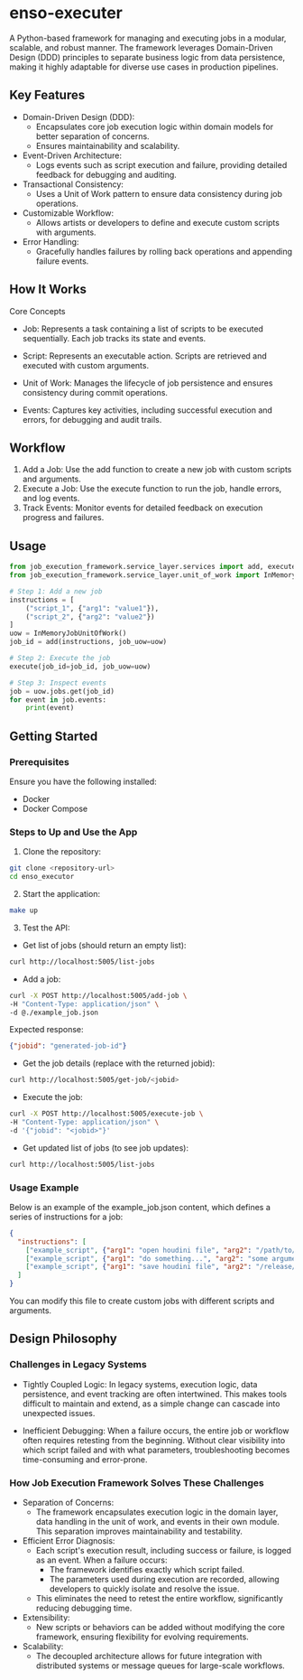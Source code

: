 # enso-executer
A Python-based framework for managing and executing jobs in a modular, scalable, and robust manner. The framework leverages Domain-Driven Design (DDD) principles to separate business logic from data persistence, making it highly adaptable for diverse use cases in production pipelines.

## Key Features
- Domain-Driven Design (DDD):
    - Encapsulates core job execution logic within domain models for better separation of concerns.
    - Ensures maintainability and scalability.
- Event-Driven Architecture:
    - Logs events such as script execution and failure, providing detailed feedback for debugging and auditing.
- Transactional Consistency:
    - Uses a Unit of Work pattern to ensure data consistency during job operations.
- Customizable Workflow:
    - Allows artists or developers to define and execute custom scripts with arguments.
- Error Handling:
    - Gracefully handles failures by rolling back operations and appending failure events.

## How It Works
Core Concepts
- Job: Represents a task containing a list of scripts to be executed sequentially. Each job tracks its state and events.

- Script: Represents an executable action. Scripts are retrieved and executed with custom arguments.

- Unit of Work: Manages the lifecycle of job persistence and ensures consistency during commit operations.

- Events: Captures key activities, including successful execution and errors, for debugging and audit trails.

## Workflow
1. Add a Job: Use the add function to create a new job with custom scripts and arguments.
2. Execute a Job: Use the execute function to run the job, handle errors, and log events.
3. Track Events: Monitor events for detailed feedback on execution progress and failures.

## Usage
```python
from job_execution_framework.service_layer.services import add, execute
from job_execution_framework.service_layer.unit_of_work import InMemoryJobUnitOfWork

# Step 1: Add a new job
instructions = [
    ("script_1", {"arg1": "value1"}),
    ("script_2", {"arg2": "value2"})
]
uow = InMemoryJobUnitOfWork()
job_id = add(instructions, job_uow=uow)

# Step 2: Execute the job
execute(job_id=job_id, job_uow=uow)

# Step 3: Inspect events
job = uow.jobs.get(job_id)
for event in job.events:
    print(event)
```

## Getting Started
### Prerequisites
Ensure you have the following installed:
- Docker
- Docker Compose

### Steps to Up and Use the App
1. Clone the repository:
```bash
git clone <repository-url>
cd enso_executor
```
2. Start the application:
```bash
make up
```
3. Test the API:

- Get list of jobs (should return an empty list):

```bash
curl http://localhost:5005/list-jobs
```
- Add a job:
```bash
curl -X POST http://localhost:5005/add-job \
-H "Content-Type: application/json" \
-d @./example_job.json
```
Expected response:

```json
{"jobid": "generated-job-id"}
```
- Get the job details (replace <jobid> with the returned jobid):
```bash
curl http://localhost:5005/get-job/<jobid>
```
- Execute the job:

```bash
curl -X POST http://localhost:5005/execute-job \
-H "Content-Type: application/json" \
-d '{"jobid": "<jobid>"}'
```
- Get updated list of jobs (to see job updates):

```bash
curl http://localhost:5005/list-jobs
```

### Usage Example
Below is an example of the example_job.json content, which defines a series of instructions for a job:

```json
{
  "instructions": [
    ["example_script", {"arg1": "open houdini file", "arg2": "/path/to/houdini/file.hip"}],
    ["example_script", {"arg1": "do something...", "arg2": "some arguments"}],
    ["example_script", {"arg1": "save houdini file", "arg2": "/release/saved.hip"}]
  ]
}
```
You can modify this file to create custom jobs with different scripts and arguments.

## Design Philosophy
### Challenges in Legacy Systems
- Tightly Coupled Logic:
In legacy systems, execution logic, data persistence, and event tracking are often intertwined. This makes tools difficult to maintain and extend, as a simple change can cascade into unexpected issues.

- Inefficient Debugging:
When a failure occurs, the entire job or workflow often requires retesting from the beginning. Without clear visibility into which script failed and with what parameters, troubleshooting becomes time-consuming and error-prone.

### How Job Execution Framework Solves These Challenges
- Separation of Concerns:
    - The framework encapsulates execution logic in the domain layer, data handling in the unit of work, and events in their own module. This separation improves maintainability and testability.
- Efficient Error Diagnosis:
    - Each script's execution result, including success or failure, is logged as an event. When a failure occurs:
        - The framework identifies exactly which script failed.
        - The parameters used during execution are recorded, allowing developers to quickly isolate and resolve the issue.
    - This eliminates the need to retest the entire workflow, significantly reducing debugging time.
- Extensibility:
    - New scripts or behaviors can be added without modifying the core framework, ensuring flexibility for evolving requirements.
- Scalability:
    - The decoupled architecture allows for future integration with distributed systems or message queues for large-scale workflows.